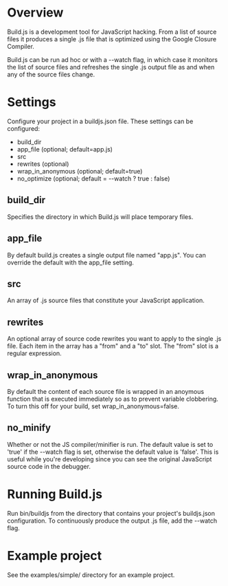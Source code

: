 Overview
========
Build.js is a development tool for JavaScript hacking. From a list of source files it produces a single .js file that is optimized using the Google Closure Compiler.

Build.js can be run ad hoc or with a --watch flag, in which case it monitors the list of source files and refreshes the single .js output file as and when any of the source files change.



Settings
=========
Configure your project in a buildjs.json file. These settings can be configured:
- build_dir
- app_file (optional; default=app.js)
- src
- rewrites (optional)
- wrap_in_anonymous (optional; default=true)
- no_optimize (optional; default = --watch ? true : false)

build_dir
---------
Specifies the directory in which Build.js will place temporary files.


app_file
--------
By default build.js creates a single output file named "app.js". You can override the default with the app_file setting.


src
---
An array of .js source files that constitute your JavaScript application.


rewrites
--------
An optional array of source code rewrites you want to apply to the single .js file.
Each item in the array has a "from" and a "to" slot. The "from" slot is a regular expression.


wrap_in_anonymous
-----------------
By default the content of each source file is wrapped in an anoymous function that is executed immediately so as to prevent variable clobbering. To turn this off for your build, set wrap_in_anonymous=false.


no_minify
---------
Whether or not the JS compiler/minifier is run. The default value is set to 'true' if the --watch flag is set, otherwise the default value is 'false'. This is useful while you're developing since you can see the original JavaScript source code in the debugger.


Running Build.js
================
Run bin/buildjs from the directory that contains your project's buildjs.json configuration.
To continuously produce the output .js file, add the --watch flag.


Example project
===============
See the examples/simple/ directory for an example project. 
